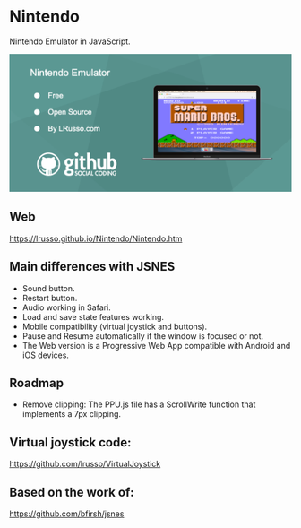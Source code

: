 # Nintendo


Nintendo Emulator in JavaScript.

![alt screenshot](https://raw.githubusercontent.com/lrusso/Nintendo/master/Nintendo.png)

## Web

https://lrusso.github.io/Nintendo/Nintendo.htm

## Main differences with JSNES

* Sound button.
* Restart button.
* Audio working in Safari.
* Load and save state features working.
* Mobile compatibility (virtual joystick and buttons).
* Pause and Resume automatically if the window is focused or not.
* The Web version is a Progressive Web App compatible with Android and iOS devices.

## Roadmap

* Remove clipping: The PPU.js file has a ScrollWrite function that implements a 7px clipping.

## Virtual joystick code:

https://github.com/lrusso/VirtualJoystick

## Based on the work of:

https://github.com/bfirsh/jsnes
